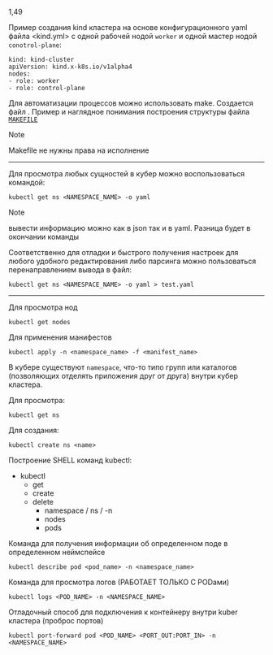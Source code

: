 1,49



Пример создания kind кластера на основе конфигурационного yaml файла <kind.yml> с одной рабочей нодой `worker` и одной мастер нодой `conotrol-plane`:

```shell
kind: kind-cluster
apiVersion: kind.x-k8s.io/v1alpha4
nodes:
- role: worker
- role: control-plane

```

Для автоматизации процессов можно использовать make. Создается файл <Makefile>.
Пример и наглядное понимания построения структуры файла [`MAKEFILE`](https://github.com/Limewax163/k8s/blob/main/Makefile.md)

> [!NOTE]
> Makefile не нужны права на исполнение
---

Для просмотра любых сущностей в кубер можно воспользоваться командой:

```shell
kubectl get ns <NAMESPACE_NAME> -o yaml
```
> [!NOTE]
> вывести информацию можно как в json так и в yaml. Разница будет в окончании команды

Соответственно для отладки и быстрого получения настроек для любого удобного редактирования либо парсинга можно пользоваться перенаправлением вывода в файл:

```shell
kubectl get ns <NAMESPACE_NAME> -o yaml > test.yaml
```
---

Для просмотра нод
```shell
kubectl get nodes
```

Для применения манифестов
```shell
kubectl apply -n <namespace_name> -f <manifest_name>
```
В кубере существуют `namespace`, что-то типо групп или каталогов (позволяющих отделять приложения друг от друга) внутри кубер кластера.

Для просмотра:

```shell
kubectl get ns
```

Для создания:

```shell
kubectl create ns <name>
```


Построение SHELL команд kubectl:
* kubectl
  - get
  - create
  - delete
    - namespace / ns / -n
    - nodes
    - pods

Команда для получения информации об определенном поде в определенном неймспейсе
```shell
kubectl describe pod <pod_name> -n <namespace_name>
```
Команда для просмотра логов (РАБОТАЕТ ТОЛЬКО С PODами)

```shell
kubectl logs <POD_NAME> -n <NAMESPACE_NAME>
```

Отладочный способ для подключения к контейнеру внутри kuber кластера (проброс портов)

```shell
kubectl port-forward pod <POD_NAME> <PORT_OUT:PORT_IN> -n <NAMESPACE_NAME>
```
